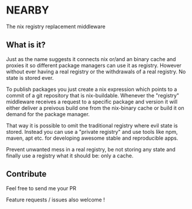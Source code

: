 # NEARBY
The nix registry replacement middleware

## What is it?

Just as the name suggests it connects nix or/and an binary cache and proxies it so different package managers can use it as registry.
However without ever having a real registry or the withdrawals of a real registry. No state is stored ever.

To publish packages you just create a nix expression which points to a commit of a git repository that is nix-buildable. Whenever the "registry" middleware receives a request to a specific package and version it will either deliver a preivous build one from the nix-binary cache or build it on demand for the package manager.

That way it is possible to omit the traditional registry where evil state is stored.
Instead you can use a "private registry" and use tools like npm, maven, apt etc. for developing awesome stable and reproducible apps. 

Prevent unwanted mess in a real registry, be not storing any state and finally use a registry what it should be: only a cache. 

## Contribute

Feel free to send me your PR 

Feature requests / issues also welcome !

